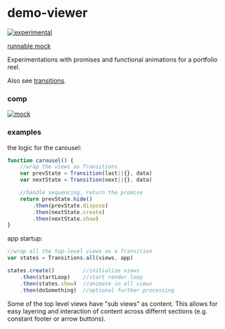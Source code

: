 # demo-viewer

[![experimental](http://badges.github.io/stability-badges/dist/experimental.svg)](http://github.com/badges/stability-badges)

[runnable mock](mattdesl.github.io/demo-viewer/app/demo.html)

Experimentations with promises and functional animations for a portfolio reel.

Also see [transitions](https://github.com/mattdesl/transitions).

### comp

[![mock](http://i.imgur.com/7p0WjEo.png)](mattdesl.github.io/demo-viewer/app/demo.html)

### examples

the logic for the carousel:

```js
function carousel() {
	//wrap the views as Transitions
	var prevState = Transition(last||{}, data)
	var nextState = Transition(next||{}, data)

	//handle sequencing, return the promise
	return prevState.hide()
		.then(prevState.dispose)
		.then(nextState.create)
		.then(nextState.show)
}
```

app startup:

```js
//wrap all the top-level views as a Transition
var states = Transitions.all(views, app)

states.create()         //initialize views
	.then(startLoop)    //start render loop
	.then(states.show)  //animate in all views
	.then(doSomething)  //optional further processing
```

Some of the top level views have "sub views" as content. This allows for easy layering and interaction of content across differnt sections (e.g. constant footer or arrow buttons).